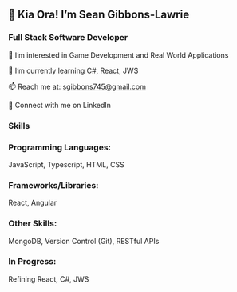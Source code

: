 ## 👋 Kia Ora! I’m Sean Gibbons-Lawrie
### Full Stack Software Developer
 👀 I’m interested in Game Development and Real World Applications

 🌱 I’m currently learning C#, React, JWS

 📫 Reach me at: sgibbons745@gmail.com

 🔷 Connect with me on LinkedIn

### Skills
### Programming Languages:

JavaScript, Typescript, HTML, CSS
### Frameworks/Libraries:

React, Angular
### Other Skills:

MongoDB, Version Control (Git), RESTful APIs
### In Progress:

Refining React, C#, JWS
